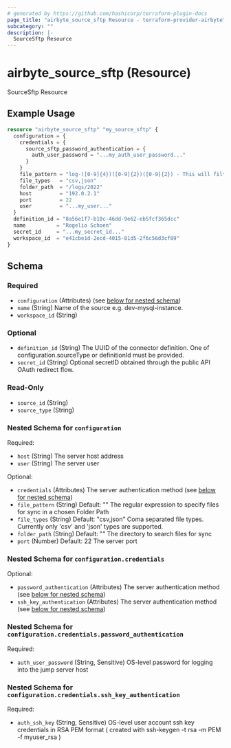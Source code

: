 ```yaml
---
# generated by https://github.com/hashicorp/terraform-plugin-docs
page_title: "airbyte_source_sftp Resource - terraform-provider-airbyte"
subcategory: ""
description: |-
  SourceSftp Resource
---
```


# airbyte_source_sftp (Resource)

SourceSftp Resource

## Example Usage

```terraform
resource "airbyte_source_sftp" "my_source_sftp" {
  configuration = {
    credentials = {
      source_sftp_password_authentication = {
        auth_user_password = "...my_auth_user_password..."
      }
    }
    file_pattern = "log-([0-9]{4})([0-9]{2})([0-9]{2}) - This will filter files which  `log-yearmmdd`"
    file_types   = "csv,json"
    folder_path  = "/logs/2022"
    host         = "192.0.2.1"
    port         = 22
    user         = "...my_user..."
  }
  definition_id = "8a56e1f7-b10c-46dd-9e62-eb5fcf365dcc"
  name          = "Rogelio Schoen"
  secret_id     = "...my_secret_id..."
  workspace_id  = "e41cbe1d-2ecd-4015-81d5-2f6c56d3cf89"
}
```

<!-- schema generated by tfplugindocs -->
## Schema

### Required

- `configuration` (Attributes) (see [below for nested schema](#nestedatt--configuration))
- `name` (String) Name of the source e.g. dev-mysql-instance.
- `workspace_id` (String)

### Optional

- `definition_id` (String) The UUID of the connector definition. One of configuration.sourceType or definitionId must be provided.
- `secret_id` (String) Optional secretID obtained through the public API OAuth redirect flow.

### Read-Only

- `source_id` (String)
- `source_type` (String)

<a id="nestedatt--configuration"></a>
### Nested Schema for `configuration`

Required:

- `host` (String) The server host address
- `user` (String) The server user

Optional:

- `credentials` (Attributes) The server authentication method (see [below for nested schema](#nestedatt--configuration--credentials))
- `file_pattern` (String) Default: ""
The regular expression to specify files for sync in a chosen Folder Path
- `file_types` (String) Default: "csv,json"
Coma separated file types. Currently only 'csv' and 'json' types are supported.
- `folder_path` (String) Default: ""
The directory to search files for sync
- `port` (Number) Default: 22
The server port

<a id="nestedatt--configuration--credentials"></a>
### Nested Schema for `configuration.credentials`

Optional:

- `password_authentication` (Attributes) The server authentication method (see [below for nested schema](#nestedatt--configuration--credentials--password_authentication))
- `ssh_key_authentication` (Attributes) The server authentication method (see [below for nested schema](#nestedatt--configuration--credentials--ssh_key_authentication))

<a id="nestedatt--configuration--credentials--password_authentication"></a>
### Nested Schema for `configuration.credentials.password_authentication`

Required:

- `auth_user_password` (String, Sensitive) OS-level password for logging into the jump server host


<a id="nestedatt--configuration--credentials--ssh_key_authentication"></a>
### Nested Schema for `configuration.credentials.ssh_key_authentication`

Required:

- `auth_ssh_key` (String, Sensitive) OS-level user account ssh key credentials in RSA PEM format ( created with ssh-keygen -t rsa -m PEM -f myuser_rsa )


